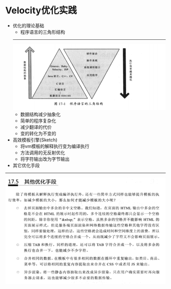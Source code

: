 # Velocity优化实践
+ 优化的理论基础
	+ 程序语言的三角形结构
	---
	![程序语言的三角结构](pictures/程序语言的三角结构.png)
	+ 数据结构减少抽象化
	+ 简单的程序复杂化
	+ 减少翻译的代价
	+ 变的转化为不变的
+ 高效模板引擎(Sketch)
	+ 将vm模板的解释执行变为编译执行
	+ 方法调用的无反射优化
	+ 将字符输出改为字节输出
+ 其它优化手段
---
![其它优化手段](pictures/其它优化手段.png)